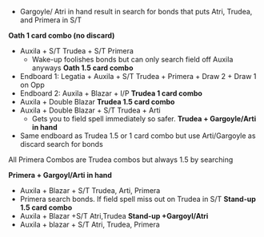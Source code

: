 - Gargoyle/ Atri in hand result in search for bonds that puts Atri, Trudea, and Primera in S/T

**Oath 1 card combo (no discard)**
- Auxila + S/T Trudea + S/T Primera 
	- Wake-up foolishes bonds but can only search field off Auxila anyways
**Oath 1.5 card combo**
- Endboard 1: Legatia + Auxila + S/T Trudea + Primera + Draw 2 + Draw 1 on Opp
- Endboard 2: Auxila + Blazar + I/P
**Trudea 1 card combo**
- Auxila + Double Blazar
**Trudea 1.5 card combo** 
- Auxila + Double Blazar + S/T Trudea + Arti
	- Gets you to field spell immediately so safer.
**Trudea + Gargoyle/Arti in hand**
- Same endboard as Trudea 1.5 or 1 card combo but use Arti/Gargoyle as discard search for bonds

All Primera Combos are Trudea combos but always 1.5 by searching 

**Primera + Gargoyl/Arti in hand**
- Auxila + Blazar + S/T Trudea, Arti, Primera
- Primera search bonds. If field spell miss out on Trudea in S/T
**Stand-up 1.5 card combo**
- Auxila + Blazar +S/T Atri,Trudea
**Stand-up +Gargoyl/Atri**
- Auxila + blazar + S/T Atri,  Trudea, Primera 

